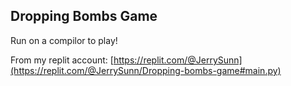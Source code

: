 ## Dropping Bombs Game

Run on a compilor to play!

From my replit account: [https://replit.com/@JerrySunn](https://replit.com/@JerrySunn/Dropping-bombs-game#main.py)
